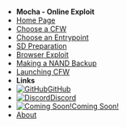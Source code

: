 - **Mocha - Online Exploit**
- [Home Page](../../introduction)
- [Choose a CFW](../../cfw-choice)
- [Choose an Entrypoint](../entrypoint-choice)
- [SD Preparation](sd-preparation)
- [Browser Exploit](browser-exploit)
- [Making a NAND Backup](nand-backup)
- [Launching CFW](launching-cfw)
- **Links**
- [![GitHub](https://icongr.am/simple/github.svg?color=808080&size=16)GitHub](https://github.com/nh-server/WiiUGuide)
- [![Discord](https://icongr.am/simple/discord.svg?colored&size=16)Discord](https://discord.gg/C29hYvh)
- [![Coming Soon!](https://icongr.am/material/translate.svg?color=808080&size=16)Coming Soon!](https://future_crowdin.url)
- [About](../../about)
